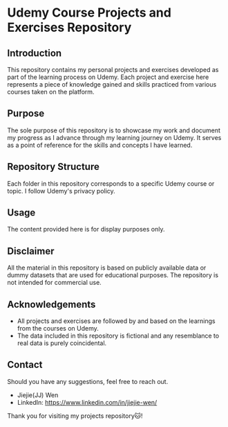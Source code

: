 # Udemy Course Projects and Exercises Repository

## Introduction

This repository contains my personal projects and exercises developed as part of the learning process on Udemy. Each project and exercise here represents a piece of knowledge gained and skills practiced from various courses taken on the platform.

## Purpose

The sole purpose of this repository is to showcase my work and document my progress as I advance through my learning journey on Udemy. It serves as a point of reference for the skills and concepts I have learned.

## Repository Structure

Each folder in this repository corresponds to a specific Udemy course or topic. I follow Udemy's privacy policy.

## Usage

The content provided here is for display purposes only. 

## Disclaimer

All the material in this repository is based on publicly available data or dummy datasets that are used for educational purposes. The repository is not intended for commercial use.

## Acknowledgements

- All projects and exercises are followed by and based on the learnings from the courses on Udemy.
- The data included in this repository is fictional and any resemblance to real data is purely coincidental.

## Contact

Should you have any suggestions, feel free to reach out.

- Jiejie(JJ) Wen
- LinkedIn: https://www.linkedin.com/in/jiejie-wen/

Thank you for visiting my projects repository🐱!
